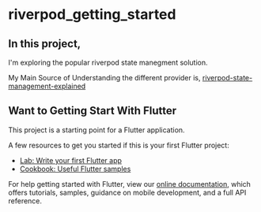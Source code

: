 # riverpod_getting_started

## In this project,
 I'm exploring the popular riverpod
 state manegment solution.

My Main Source of Understanding the different provider is,
[riverpod-state-management-explained](https://www.refactord.com/guides/riverpod-state-management-explained)

## Want to Getting Start With Flutter

This project is a starting point for a Flutter application.

A few resources to get you started if this is your first Flutter project:

- [Lab: Write your first Flutter app](https://flutter.dev/docs/get-started/codelab)
- [Cookbook: Useful Flutter samples](https://flutter.dev/docs/cookbook)

For help getting started with Flutter, view our
[online documentation](https://flutter.dev/docs), which offers tutorials,
samples, guidance on mobile development, and a full API reference.
